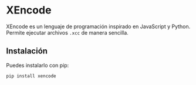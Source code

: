 # XEncode

XEncode es un lenguaje de programación inspirado en JavaScript y Python. Permite ejecutar archivos `.xcc` de manera sencilla.

## Instalación

Puedes instalarlo con pip:

```bash
pip install xencode
